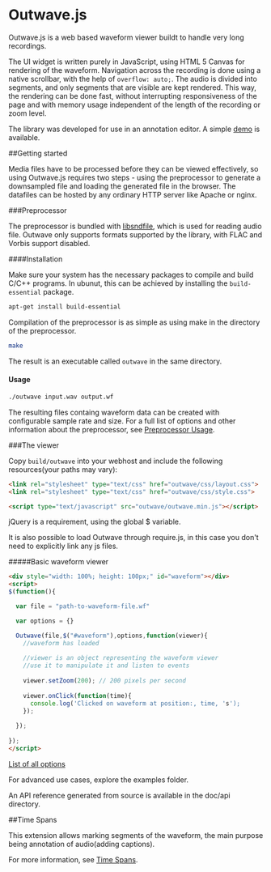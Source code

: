 Outwave.js
==========

Outwave.js is a web based waveform viewer buildt to handle very long recordings. 

The UI widget is written purely in JavaScript, using HTML 5 Canvas for rendering of the waveform. Navigation across the recording is done using a native scrollbar, with the help of `overflow: auto;`. The audio is divided into segments, and only segments that are visible are kept rendered. This way, the rendering can be done fast, without interrupting responsiveness of the page and with memory usage independent of the length of the recording or zoom level.

The library was developed for use in an annotation editor. A simple [demo](http://outwave.dorotovic.name/demo/) is available.

##Getting started

Media files have to be processed before they can be viewed effectively, so using Outwave.js requires two steps - using the preprocessor to generate a downsampled file and loading the generated file in the browser. The datafiles can be hosted by any ordinary HTTP server like Apache or nginx.

###Preprocessor

The preprocessor is bundled with [libsndfile](http://www.mega-nerd.com/libsndfile/), which is used for reading audio file. Outwave only supports formats supported by the library, with FLAC and Vorbis support disabled.
  
####Installation
  
Make sure your system has the necessary packages to compile and build C/C++ programs. In ubunut, this can be achieved by installing the `build-essential` package.

```bash
apt-get install build-essential
```
    
Compilation of the preprocessor is as simple as using make in the directory of the preprocessor.

```bash
make
```

The result is an executable called `outwave` in the same directory. 

#### Usage

```bash
./outwave input.wav output.wf
```

The resulting files containg waveform data can be created with configurable sample rate and size. For a full list of options and other information about the preprocessor, see [Preprocessor Usage](doc/preprocessor.md).

###The viewer

Copy `build/outwave` into your webhost and include the following resources(your paths may vary): 
```HTML
<link rel="stylesheet" type="text/css" href="outwave/css/layout.css">
<link rel="stylesheet" type="text/css" href="outwave/css/style.css">

<script type="text/javascript" src="outwave/outwave.min.js"></script>
```
jQuery is a requirement, using the global $ variable.

It is also possible to load Outwave through require.js, in this case you don't need to explicitly link any js files.

#####Basic waveform viewer

```HTML
<div style="width: 100%; height: 100px;" id="waveform"></div>
<script>
$(function(){

  var file = "path-to-waveform-file.wf"

  var options = {}

  Outwave(file,$("#waveform"),options,function(viewer){
    //waveform has loaded
    
    //viewer is an object representing the waveform viewer
    //use it to manipulate it and listen to events
    
    viewer.setZoom(200); // 200 pixels per second
    
    viewer.onClick(function(time){
      console.log('Clicked on waveform at position:, time, 's');
    });
    
  });
  
});
</script>
```

[List of all options](doc/options.md)

For advanced use cases, explore the examples folder.

An API reference generated from source is available in the doc/api directory. 

##Time Spans

This extension allows marking segments of the waveform, the main purpose being annotation of audio(adding captions).

For more information, see [Time Spans](doc/time-spans.md).




